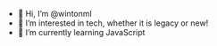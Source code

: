 - 👋 Hi, I’m @wintonml
- 👀 I’m interested in tech, whether it is legacy or new! 
- 🌱 I’m currently learning JavaScript

<!---
wintonml/wintonml is a ✨ special ✨ repository because its `README.md` (this file) appears on your GitHub profile.
You can click the Preview link to take a look at your changes.
--->
